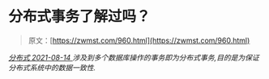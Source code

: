 <!--yml
category: 未分类
date: 0001-01-01 00:00:00
--->

# 分布式事务了解过吗？

> 原文：[https://zwmst.com/960.html](https://zwmst.com/960.html)

   [ *分布式* ](https://zwmst.com/%e5%88%86%e5%b8%83%e5%bc%8f)*[ <time datetime="2021-08-14T09:50:41+08:00"> 2021-08-14 </time> ](https://zwmst.com/960.html)  涉及到多个数据库操作的事务即为分布式事务,目的是为保证分布式系统中的数据一致性.*